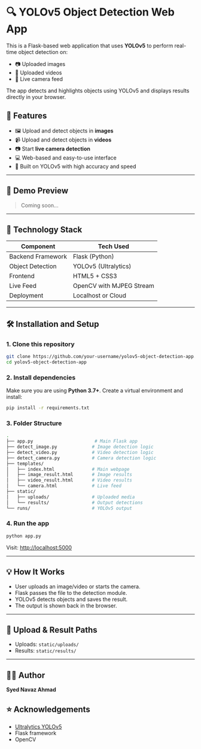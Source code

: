

# 🔍 YOLOv5 Object Detection Web App

This is a Flask-based web application that uses **YOLOv5** to perform real-time object detection on:

* 📷 Uploaded images
* 🎥 Uploaded videos
* 🎦 Live camera feed

The app detects and highlights objects using YOLOv5 and displays results directly in your browser.


## 📁 Features

* 🖼 Upload and detect objects in **images**
* 📹 Upload and detect objects in **videos**
* 📷 Start **live camera detection**
* 💻 Web-based and easy-to-use interface
* 🎯 Built on YOLOv5 with high accuracy and speed

---

## 📸 Demo Preview

> Coming soon...

---

## 🧠 Technology Stack

| Component         | Tech Used                |
| ----------------- | ------------------------ |
| Backend Framework | Flask (Python)           |
| Object Detection  | YOLOv5 (Ultralytics)     |
| Frontend          | HTML5 + CSS3             |
| Live Feed         | OpenCV with MJPEG Stream |
| Deployment        | Localhost or Cloud       |

---

## 🛠️ Installation and Setup

### 1. Clone this repository

```bash
git clone https://github.com/your-username/yolov5-object-detection-app.git
cd yolov5-object-detection-app
```

### 2. Install dependencies

Make sure you are using **Python 3.7+**. Create a virtual environment and install:

```bash
pip install -r requirements.txt
```

### 3. Folder Structure

```bash
.
├── app.py                       # Main Flask app
├── detect_image.py             # Image detection logic
├── detect_video.py             # Video detection logic
├── detect_camera.py            # Camera detection logic
├── templates/
│   ├── index.html              # Main webpage
│   ├── image_result.html       # Image results
│   ├── video_result.html       # Video results
│   └── camera.html             # Live feed
├── static/
│   ├── uploads/                # Uploaded media
│   └── results/                # Output detections
└── runs/                       # YOLOv5 output
```

### 4. Run the app

```bash
python app.py
```

Visit: [http://localhost:5000](http://localhost:5000)

---

## 💡 How It Works

* User uploads an image/video or starts the camera.
* Flask passes the file to the detection module.
* YOLOv5 detects objects and saves the result.
* The output is shown back in the browser.

---

## 📂 Upload & Result Paths

* Uploads: `static/uploads/`
* Results: `static/results/`

---

## 🙋‍♂️ Author

**Syed Navaz Ahmad**


## ⭐ Acknowledgements

* [Ultralytics YOLOv5](https://github.com/ultralytics/yolov5)
* Flask framework
* OpenCV


